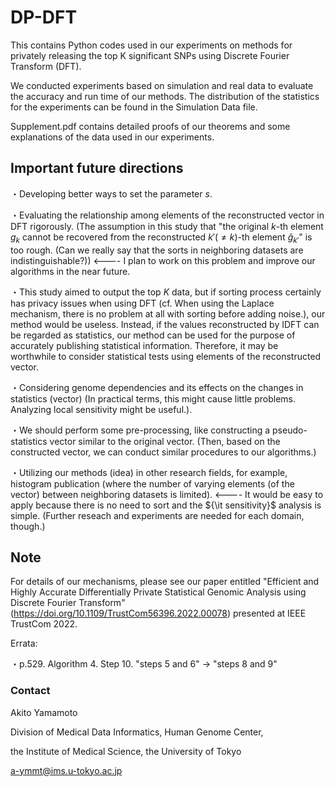 # DP-DFT

This contains Python codes used in our experiments on methods for privately releasing the top K significant SNPs using Discrete Fourier Transform (DFT).

We conducted experiments based on simulation and real data to evaluate the accuracy and run time of our methods. The distribution of the statistics for the experiments can be found in the Simulation Data file. 

Supplement.pdf contains detailed proofs of our theorems and some explanations of the data used in our experiments.

## Important future directions

・Developing better ways to set the parameter $s$.

・Evaluating the relationship among elements of the reconstructed vector in DFT rigorously. (The assumption in this study that "the original $k$-th element $g_k$ cannot be recovered from the reconstructed $k'(\neq k)$-th element $\hat{g}_{k'}$" is too rough. (Can we really say that the sorts in neighboring datasets are indistinguishable?)) <---- I plan to work on this problem and improve our algorithms in the near future.

・This study aimed to output the top $K$ data, but if sorting process certainly has privacy issues when using DFT (cf. When using the Laplace mechanism, there is no problem at all with sorting before adding noise.), our method would be useless. Instead, if the values reconstructed by IDFT can be regarded as statistics, our method can be used for the purpose of accurately publishing statistical information. Therefore, it may be worthwhile to consider statistical tests using elements of the reconstructed vector.

・Considering genome dependencies and its effects on the changes in statistics (vector) (In practical terms, this might cause little problems. Analyzing local sensitivity might be useful.).

・We should perform some pre-processing, like constructing a pseudo-statistics vector similar to the original vector. 
(Then, based on the constructed vector, we can conduct similar procedures to our algorithms.)

・Utilizing our methods (idea) in other research fields, for example, histogram publication (where the number of varying elements (of the vector) between neighboring datasets is limited). <---- It would be easy to apply because there is no need to sort and the ${\it sensitivity}$ analysis is simple. (Further reseach and experiments are needed for each domain, though.)

## Note

For details of our mechanisms, please see our paper entitled "Efficient and Highly Accurate Differentially Private Statistical Genomic Analysis using Discrete Fourier Transform" (https://doi.org/10.1109/TrustCom56396.2022.00078) presented at IEEE TrustCom 2022.

Errata:

・p.529. Algorithm 4. Step 10. "steps 5 and 6" → "steps 8 and 9"

### Contact
Akito Yamamoto

Division of Medical Data Informatics, Human Genome Center,

the Institute of Medical Science, the University of Tokyo

a-ymmt@ims.u-tokyo.ac.jp
